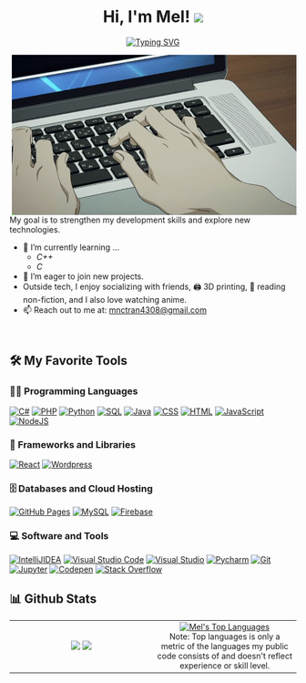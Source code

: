<h1 align="center"> Hi, I'm Mel! <img src="https://media.giphy.com/media/hvRJCLFzcasrR4ia7z/giphy.gif" width="30"></h1>
<!--![visitors](https://visitor-badge.laobi.icu/badge?page_id=ALPHVMANE.ALPHVMANE) -->
<p align="center">
 <a href="https://git.io/typing-svg"><img src="https://readme-typing-svg.demolab.com?font=Anke+Devanagari&pause=1000&color=96b655&center=true&width=435&lines=Aspiring+Software+Developer;DS+%7C+AI+%7C+ML+Enthusiast;Always+Learning+New+Skills" alt="Typing SVG" /></a>
</p>

<img align="right" width=500px alt="Unicorn" src="animation.gif"/>

My goal is to strengthen my development skills and explore new technologies.
- 🌱 I’m currently learning ...
  - *C++*
  - *C*
- 🚀 I’m eager to join new projects.
- Outside tech, I enjoy socializing with friends, 🖨 3D printing, 📖 reading non-fiction, and I also love watching anime.
- 📫 Reach out to me at: <a href="mnctran4308@gmail.com">mnctran4308@gmail.com</a>
<br>
 
## 🛠️ My Favorite Tools

### 👨‍💻 Programming Languages

<p>
    <a href="https://github.com/search?q=user%3ADenverCoder1+is%3Arepo+language%3Acs"><img alt="C#" src="https://img.shields.io/badge/C%23-239120.svg?logo=csharp&logoColor=white"></a>
    <a href="https://github.com/search?q=user%3ADenverCoder1+is%3Arepo+language%3Aphp"><img alt="PHP" src="https://img.shields.io/badge/PHP-%23777BB4.svg?logo=php&logoColor=white"></a>
    <a href="https://github.com/search?q=user%3ADenverCoder1+is%3Arepo+language%3Apython"><img alt="Python" src="https://img.shields.io/badge/Python%20-%2314354C.svg?logo=python&logoColor=white"></a>
    <a href="https://github.com/search?q=user%3ADenverCoder1+is%3Arepo+language%3Asql"><img alt="SQL" src="https://img.shields.io/badge/SQL%20-%23025E8C.svg?logo=amazon-dynamodb&logoColor=white"></a>
    <a href="https://github.com/search?q=user%3ADenverCoder1+is%3Arepo+language%3Ajava"><img alt="Java" src="https://img.shields.io/badge/Java-%23007396.svg?logo=java&logoColor=white"></a>
    <a href="https://github.com/search?q=user%3ADenverCoder1+is%3Arepo+language%3Acss"><img alt="CSS" src="https://img.shields.io/badge/CSS%20-%231572B6.svg?logo=css3&logoColor=white"></a>
    <a href="https://github.com/search?q=user%3ADenverCoder1+is%3Arepo+language%3Ahtml"><img alt="HTML" src="https://img.shields.io/badge/HTML%20-%23E34F26.svg?logo=html5&logoColor=white"></a>
    <a href="https://github.com/search?q=user%3ADenverCoder1+is%3Arepo+language%3Ajavascript"><img alt="JavaScript" src="https://img.shields.io/badge/JavaScript%20-%23F7DF1E.svg?logo=javascript&logoColor=black"></a>
    <a href="https://github.com/search?q=user%3ADenverCoder1+is%3Arepo+language%3Ajavascript"><img alt="NodeJS" src="https://img.shields.io/badge/Node.js%20-%2343853D.svg?logo=node.js&logoColor=white"></a>
    <!--<a href="https://github.com/search?q=user%3ADenverCoder1+is%3Arepo+language%3Ac"><img alt="C" src="https://img.shields.io/badge/C%20-%232370ED.svg?logo=c&logoColor=white"></a>
    <a href="https://github.com/search?q=user%3ADenverCoder1+is%3Arepo+language%3Acpp"><img alt="C++" src="https://img.shields.io/badge/C++%20-%2300599C.svg?logo=c%2B%2B&logoColor=white"></a>-->


### 🧰 Frameworks and Libraries

<p>
    <a href="#"><img alt="React" src="https://img.shields.io/badge/React%20-%2320232a.svg?logo=react&logoColor=%2361DAFB"></a>
    <!--<a href="#"><img alt="TensorFlow" src="https://img.shields.io/badge/TensorFlow%20-%23FF6F00.svg?logo=TensorFlow&logoColor=white"></a>-->
    <a href="#"><img alt="Wordpress" src="https://img.shields.io/badge/Wordpress-21759B?logo=wordpress&logoColor=white"></a>
</p>

### 🗄️ Databases and Cloud Hosting

<p>
    <a href="#"><img alt="GitHub Pages" src="https://img.shields.io/badge/GitHub%20Pages-%23327FC7.svg?logo=github&logoColor=white"></a>
    <a href="#"><img alt="MySQL" src="https://img.shields.io/badge/MySQL-%2300f.svg?logo=mysql&logoColor=white"></a>
    <a href="#"><img alt="Firebase" src ="https://img.shields.io/badge/Firebase-%23316192.svg?logo=firebase&logoColor=white"></a>
</p>

### 💻 Software and Tools

<p>
    <a href="#"><img alt="IntelliJIDEA" src="https://img.shields.io/badge/IntelliJ%20IDEA-5063ca"></a>
    <a href="#"><img alt="Visual Studio Code" src="https://img.shields.io/badge/Visual%20Studio%20Code-0078d7.svg?logo=visual-studio-code&logoColor=white"></a>
    <a href="#"><img alt="Visual Studio" src="https://img.shields.io/badge/Visual%20Studio-402C5C"></a>
    <a href="#"><img alt="Pycharm" src="https://img.shields.io/badge/Pycharm-9AE26F"></a>
    <!--<a href="#"><img alt="Colab" src="https://img.shields.io/badge/Colab-00b56a.svg?logo=google-colab&logoColor=white"></a>-->
    <a href="#"><img alt="Git" src="https://img.shields.io/badge/Git%20-%23F05033.svg?logo=git&logoColor=white"></a>
    <a href="#"><img alt="Jupyter" src="https://img.shields.io/badge/Jupyter%20-%23F37626.svg?logo=Jupyter&logoColor=white"></a>
    <a href="#"><img alt="Codepen" src="https://img.shields.io/badge/Codepen-000000.svg?logo=codepen&logoColor=white"></a>
    <a href="#"><img alt="Stack Overflow" src="https://img.shields.io/badge/-Stack%20Overflow-FE7A16?logo=stack-overflow&logoColor=white"></a>
</p>

## 📊 Github Stats
<p align="center">
<table align="center">
<tr style="border: none;">
<td width="50%" align="center">
    <a href="https://github.com/ALPHVMANE"> <img  width="100%" src="https://github-readme-stats.vercel.app/api?username=ALPHVMANE&title_color=f8c662&hide_border=true&text_color=aba7e2&bg_color=2c263f&icon_color=a1ba70&show_icons=true"/></a>
    <a href="https://github.com/ALPHVMANE"><img  width="100%" src="https://github-readme-streak-stats.herokuapp.com/?user=ALPHVMANE&hide_border=true&background=2c263f&ring=f8c662&fire=f8c662&currStreakNum=aba7e2&sideNums=aba7e2&currStreakLabel=a1ba70&sideLabels=a1ba70&dates=aba7e2"/></a>
</td>
<td width="50%" align="center"">
   <a href="https://github.com/ALPHVMANE/github-readme-stats"><img width="70%" alt="Mel's Top Languages" src="https://github-readme-stats.vercel.app/api/top-langs/?username=ALPHVMANE&langs_count=8&layout=compact&hide_border=true&bg_color=2c263f&title_color=a1ba70&text_color=aba7e2&icon_color=a1ba70"/>
</a>
 <br>
 Note: Top languages is only a metric of the languages my public code consists of and doesn't reflect experience or skill level.
</td>
</tr>
</table>
</p>
<br>
<!--
**ALPHVMANE/ALPHVMANE** is a ✨ _special_ ✨ repository because its `README.md` (this file) appears on your GitHub profile.
